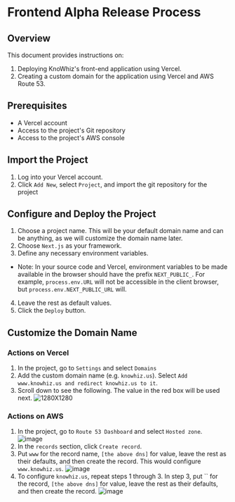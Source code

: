 # Frontend Alpha Release Process

## Overview

This document provides instructions on:

1. Deploying KnoWhiz's front-end application using Vercel.
2. Creating a custom domain for the application using Vercel and AWS Route 53.

## Prerequisites
- A Vercel account
- Access to the project's Git repository
- Access to the project's AWS console

## Import the Project
1. Log into your Vercel account.
2. Click `Add New`, select `Project`, and import the git repository for the project

## Configure and Deploy the Project
1. Choose a project name. This will be your default domain name and can be anything, as we will customize the domain name later.
2. Choose `Next.js` as your framework.
3. Define any necessary environment variables.
- Note: In your source code and Vercel, environment variables to be made available in the browser should have the prefix `NEXT_PUBLIC_`. For example, `process.env.URL` will not be accessible in the client browser, but `process.env.NEXT_PUBLIC_URL` will.
4. Leave the rest as default values.
5. Click the `Deploy` button.

## Customize the Domain Name
### Actions on Vercel
1. In the project, go to `Settings` and select `Domains`
2. Add the custom domain name (e.g. `knowhiz.us`). Select `Add www.knowhiz.us and redirect knowhiz.us to it`. 
3. Scroll down to see the following. The value in the red box will be used next.
![1280X1280](https://github.com/david-hp-0726/knowhiz-frontend-doc/assets/120674894/b9b97fac-7356-4372-876e-42e07fbe5193)

### Actions on AWS
1. In the project, go to `Route 53 Dashboard` and select `Hosted zone`.
![image](https://github.com/david-hp-0726/knowhiz-frontend-doc/assets/120674894/9c0262d6-ab35-447a-b7e6-8c36d1248305)
2. In the `records` section, click `Create record`.
3. Put `www` for the record name, `[the above dns]` for value, leave the rest as their defaults, and then create the record. This would configure `www.knowhiz.us`.
![image](https://github.com/david-hp-0726/knowhiz-frontend-doc/assets/120674894/80b7f348-2036-4253-a6cc-081d21c5f0d4)
4. To configure `knowhiz.us`, repeat steps 1 through 3. In step 3, put `` for the record, `[the above dns]` for value, leave the rest as their defaults, and then create the record.
![image](https://github.com/david-hp-0726/knowhiz-frontend-doc/assets/120674894/2775ab97-9d0d-42ea-9b3b-12330f5c8bc8)


